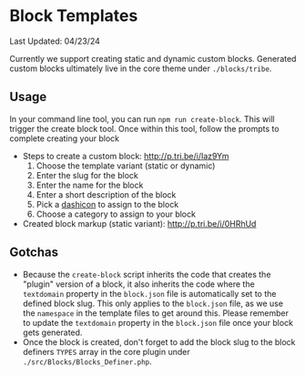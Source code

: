 # Block Templates

Last Updated: 04/23/24

Currently we support creating static and dynamic custom blocks. Generated custom blocks ultimately live in the core theme under `./blocks/tribe`.

## Usage

In your command line tool, you can run `npm run create-block`. This will trigger the create block tool. Once within this tool, follow the prompts to complete creating your block 

- Steps to create a custom block: http://p.tri.be/i/Iaz9Ym
	1. Choose the template variant (static or dynamic)
	2. Enter the slug for the block
	3. Enter the name for the block
	4. Enter a short description of the block
	5. Pick a [dashicon](https://developer.wordpress.org/resource/dashicons/) to assign to the block
	6. Choose a category to assign to your block
- Created block markup (static variant): http://p.tri.be/i/0HRhUd

## Gotchas

- Because the `create-block` script inherits the code that creates the "plugin" version of a block, it also inherits the code where the `textdomain` property in the `block.json` file is automatically set to the defined block slug. This only applies to the `block.json` file, as we use the `namespace` in the template files to get around this. Please remember to update the `textdomain` property in the `block.json` file once your block gets generated.
- Once the block is created, don't forget to add the block slug to the block definers `TYPES` array in the core plugin under `./src/Blocks/Blocks_Definer.php`.
